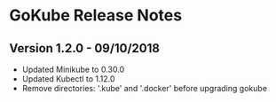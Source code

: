 # GoKube Release Notes

## Version 1.2.0 - 09/10/2018
* Updated Minikube to 0.30.0
* Updated Kubectl to 1.12.0
* Remove directories: '.kube' and '.docker' before upgrading gokube